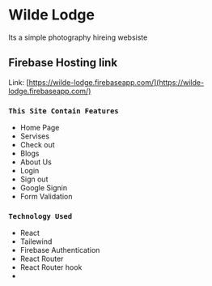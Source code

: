 # Wilde Lodge
Its a simple photography hireing websiste



## Firebase Hosting link

Link: [https://wilde-lodge.firebaseapp.com/](https://wilde-lodge.firebaseapp.com/)

### `This Site Contain Features`
* Home Page
* Servises
* Check out
* Blogs
* About Us
* Login
* Sign out
* Google Signin
* Form Validation

### `Technology Used`
* React
* Tailewind
* Firebase Authentication
* React Router
* React Router hook
* 
